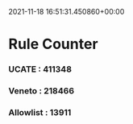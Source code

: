 2021-11-18 16:51:31.450860+00:00
# Rule Counter 
 ### UCATE : 411348

 ### Veneto : 218466

 ### Allowlist : 13911